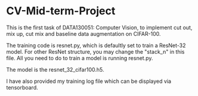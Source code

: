 # CV-Mid-term-Project

This is the first task of DATA130051: Computer Vision, to implement cut out, mix up, cut mix and baseline data augmentation on CIFAR-100.

The training code is resnet.py, which is defaultly set to train a ResNet-32 model. For other ResNet structure, you may change the "stack_n" in this file. All you need to do to train a model is running resnet.py.

The model is the resnet_32_cifar100.h5.

I have also provided my training log file which can be displayed via tensorboard.
